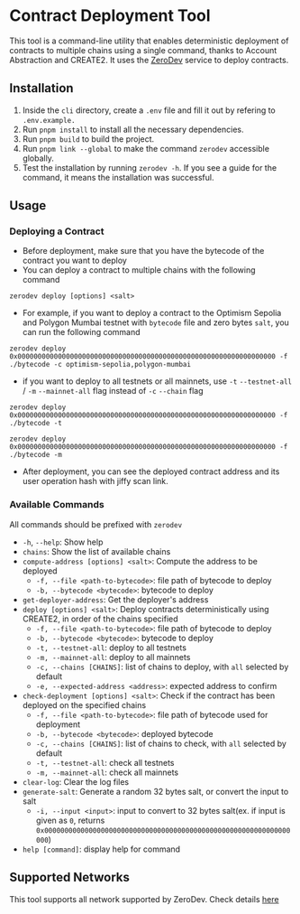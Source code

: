 # Contract Deployment Tool

This tool is a command-line utility that enables deterministic deployment of contracts to multiple chains using a single command, thanks to Account Abstraction and CREATE2. It uses the [ZeroDev](https://zerodev.app) service to deploy contracts.

## Installation

1. Inside the `cli` directory, create a `.env` file and fill it out by refering to `.env.example.`
2. Run `pnpm install` to install all the necessary dependencies.
3. Run `pnpm build` to build the project.
4. Run `pnpm link --global` to make the command `zerodev` accessible globally.
5. Test the installation by running `zerodev -h`. If you see a guide for the command, it means the installation was successful.

## Usage

### Deploying a Contract

-   Before deployment, make sure that you have the bytecode of the contract you want to deploy
-   You can deploy a contract to multiple chains with the following command

```
zerodev deploy [options] <salt>
```

-   For example, if you want to deploy a contract to the Optimism Sepolia and Polygon Mumbai testnet with `bytecode` file and zero bytes `salt`, you can run the following command

```
zerodev deploy 0x0000000000000000000000000000000000000000000000000000000000000000 -f ./bytecode -c optimism-sepolia,polygon-mumbai

```

-   if you want to deploy to all testnets or all mainnets, use `-t` `--testnet-all` / `-m` `--mainnet-all` flag instead of `-c` `--chain` flag

```
zerodev deploy 0x0000000000000000000000000000000000000000000000000000000000000000 -f ./bytecode -t
```

```
zerodev deploy 0x0000000000000000000000000000000000000000000000000000000000000000 -f ./bytecode -m
```

-   After deployment, you can see the deployed contract address and its user operation hash with jiffy scan link.

### Available Commands

All commands should be prefixed with `zerodev`

-   `-h`, `--help`: Show help
-   `chains`: Show the list of available chains
-   `compute-address [options] <salt>`: Compute the address to be deployed
    -   `-f, --file <path-to-bytecode>`: file path of bytecode to deploy
    -   `-b, --bytecode <bytecode>`: bytecode to deploy
-   `get-deployer-address`: Get the deployer's address
-   `deploy [options] <salt>`: Deploy contracts deterministically using CREATE2, in order of the chains specified
    -   `-f, --file <path-to-bytecode>`: file path of bytecode to deploy
    -   `-b, --bytecode <bytecode>`: bytecode to deploy
    -   `-t, --testnet-all`: deploy to all testnets
    -   `-m, --mainnet-all`: deploy to all mainnets
    -   `-c, --chains [CHAINS]`: list of chains to deploy, with `all` selected by default
    -   `-e, --expected-address <address>`: expected address to confirm
-   `check-deployment [options] <salt>`: Check if the contract has been deployed on the specified chains
    -   `-f, --file <path-to-bytecode>`: file path of bytecode used for deployment
    -   `-b, --bytecode <bytecode>`: deployed bytecode
    -   `-c, --chains [CHAINS]`: list of chains to check, with `all` selected by default
    -   `-t, --testnet-all`: check all testnets
    -   `-m, --mainnet-all`: check all mainnets
-   `clear-log`: Clear the log files
-   `generate-salt`: Generate a random 32 bytes salt, or convert the input to salt
    -   `-i, --input <input>`: input to convert to 32 bytes salt(ex. if input is given as `0`, returns `0x0000000000000000000000000000000000000000000000000000000000000000`)
-   `help [command]`: display help for command

## Supported Networks

This tool supports all network supported by ZeroDev. Check details [here](https://docs.zerodev.app/supported-networks)
